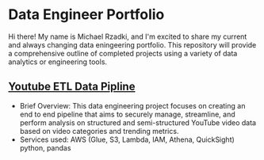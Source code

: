 # Data Engineer Portfolio
Hi there! My name is Michael Rzadki, and I'm excited to share my current and always changing data eningeering portfolio. This repository will provide a comprehensive outline of completed projects using a variety of data analytics or engineering tools.

## [Youtube ETL Data Pipline](https://github.com/MichaelRzadki/youtube-dataengineering-project/blob/master/README.md)
- Brief Overview: This data engineering project focuses on creating an end to end pipeline that aims to securely manage, streamline, and perform analysis on structured and semi-structured YouTube video data based on video categories and trending metrics.
- Services used: AWS (Glue, S3, Lambda, IAM, Athena, QuickSight) python, pandas
